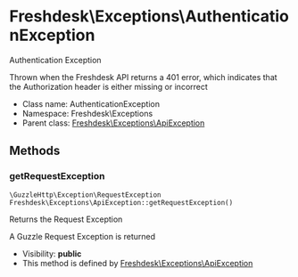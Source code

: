 Freshdesk\Exceptions\AuthenticationException
===============

Authentication Exception

Thrown when the Freshdesk API returns a 401 error,
which indicates that the Authorization header is either missing or incorrect


* Class name: AuthenticationException
* Namespace: Freshdesk\Exceptions
* Parent class: [Freshdesk\Exceptions\ApiException](Freshdesk-Exceptions-ApiException.md)







Methods
-------


### getRequestException

    \GuzzleHttp\Exception\RequestException Freshdesk\Exceptions\ApiException::getRequestException()

Returns the Request Exception

A Guzzle Request Exception is returned

* Visibility: **public**
* This method is defined by [Freshdesk\Exceptions\ApiException](Freshdesk-Exceptions-ApiException.md)



